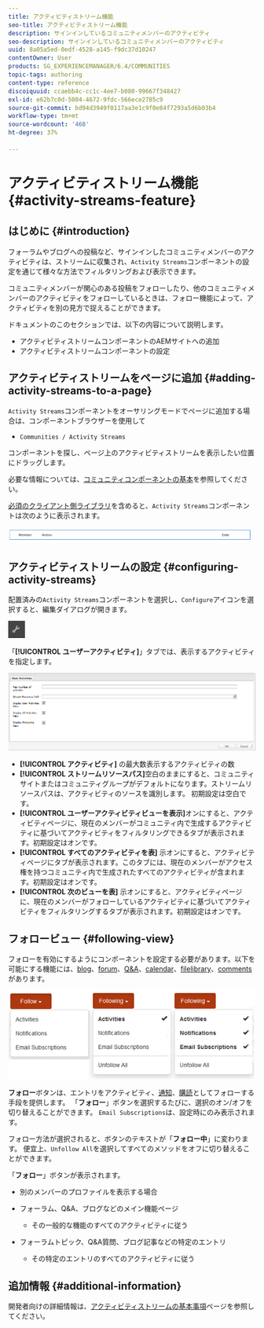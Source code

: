```yaml
---
title: アクティビティストリーム機能
seo-title: アクティビティストリーム機能
description: サインインしているコミュニティメンバーのアクティビティ
seo-description: サインインしているコミュニティメンバーのアクティビティ
uuid: 8a05a5ed-0edf-4528-a145-f9dc37d10247
contentOwner: User
products: SG_EXPERIENCEMANAGER/6.4/COMMUNITIES
topic-tags: authoring
content-type: reference
discoiquuid: ccaebb4c-cc1c-4ee7-b080-99667f348427
exl-id: e62b7c0d-5004-4672-9fdc-566ece2785c9
source-git-commit: bd94d3949f0117aa3e1c9f0e84f7293a5d6b03b4
workflow-type: tm+mt
source-wordcount: '468'
ht-degree: 37%

---
```


# アクティビティストリーム機能 {#activity-streams-feature}

## はじめに {#introduction}

フォーラムやブログへの投稿など、サインインしたコミュニティメンバーのアクティビティは、ストリームに収集され、`Activity Streams`コンポーネントの設定を通じて様々な方法でフィルタリングおよび表示できます。

コミュニティメンバーが関心のある投稿をフォローしたり、他のコミュニティメンバーのアクティビティをフォローしているときは、フォロー機能によって、アクティビティを別の見方で捉えることができます。

ドキュメントのこのセクションでは、以下の内容について説明します。

* アクティビティストリームコンポーネントのAEMサイトへの追加
* アクティビティストリームコンポーネントの設定

## アクティビティストリームをページに追加 {#adding-activity-streams-to-a-page}

`Activity Streams`コンポーネントをオーサリングモードでページに追加する場合は、コンポーネントブラウザーを使用して

* `Communities / Activity Streams`

コンポーネントを探し、ページ上のアクティビティストリームを表示したい位置にドラッグします。

必要な情報については、[コミュニティコンポーネントの基本](basics.md)を参照してください。

[必須のクライアント側ライブラリ](essentials-activities.md#essentials-for-client-side)を含めると、`Activity Streams`コンポーネントは次のように表示されます。

![chlimage_1-195](assets/chlimage_1-195.png)

## アクティビティストリームの設定 {#configuring-activity-streams}

配置済みの`Activity Streams`コンポーネントを選択し、`Configure`アイコンを選択すると、編集ダイアログが開きます。

![chlimage_1-196](assets/chlimage_1-196.png)

「**[!UICONTROL ユーザーアクティビティ]**」タブでは、表示するアクティビティを指定します。

![chlimage_1-197](assets/chlimage_1-197.png)

* **[!UICONTROL アクティビティ]**
の最大数表示するアクティビティの数
* **[!UICONTROL ストリームリソースパス]**&#x200B;空白のままにすると、コミュニティサイトまたはコミュニティグループがデフォルトになります。ストリームリソースパスは、アクティビティのソースを識別します。 初期設定は空白です。
* **[!UICONTROL ユーザーアクティビティビューを表示]**&#x200B;オンにすると、アクティビティページに、現在のメンバーがコミュニティ内で生成するアクティビティに基づいてアクティビティをフィルタリングできるタブが表示されます。初期設定はオンです。
* **[!UICONTROL すべてのアクティビティを表]**
示オンにすると、アクティビティページにタブが表示されます。このタブには、現在のメンバーがアクセス権を持つコミュニティ内で生成されたすべてのアクティビティが含まれます。初期設定はオンです。
* **[!UICONTROL 次のビューを表]**
示オンにすると、アクティビティページに、現在のメンバーがフォローしているアクティビティに基づいてアクティビティをフィルタリングするタブが表示されます。初期設定はオンです。

## フォロービュー {#following-view}

フォローを有効にするようにコンポーネントを設定する必要があります。以下を可能にする機能には、[blog](blog-feature.md)、[forum](forum.md)、[Q&amp;A](working-with-qna.md)、[calendar](calendar.md)、[filelibrary](file-library.md)、[comments](comments.md)があります。

![chlimage_1-198](assets/chlimage_1-198.png)

**フォロー**&#x200B;ボタンは、エントリをアクティビティ、[通知](notifications.md)、[購読](subscriptions.md)としてフォローする手段を提供します。 「**フォロー**」ボタンを選択するたびに、選択のオン/オフを切り替えることができます。 `Email Subscriptions`は、設定時にのみ表示されます。

フォロー方法が選択されると、ボタンのテキストが「**フォロー中**」に変わります。 便宜上、`Unfollow All`を選択してすべてのメソッドをオフに切り替えることができます。

「**フォロー**」ボタンが表示されます。

* 別のメンバーのプロファイルを表示する場合
* フォーラム、Q&amp;A、ブログなどのメイン機能ページ
   * その一般的な機能のすべてのアクティビティに従う

* フォーラムトピック、Q&amp;A質問、ブログ記事などの特定のエントリ
   * その特定のエントリのすべてのアクティビティに従う

## 追加情報 {#additional-information}

開発者向けの詳細情報は、[アクティビティストリームの基本事項](essentials-activities.md)ページを参照してください。

